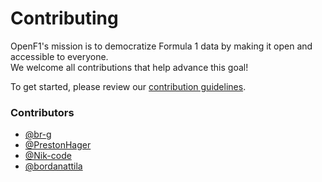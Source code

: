 # Contributing

OpenF1's mission is to democratize Formula 1 data by making it open and accessible to everyone.<br />
We welcome all contributions that help advance this goal!

To get started, please review our <a href="https://github.com/br-g/openf1/blob/main/CONTRIBUTING.md" target="_blank">contribution guidelines</a>.

### Contributors

- <a href="https://github.com/br-g" target="_blank">@br-g</a>
- <a href="https://github.com/PrestonHager" target="_blank">@PrestonHager</a>
- <a href="https://github.com/Nik-code" target="_blank">@Nik-code</a>
- <a href="https://github.com/bordanattila" target="_blank">@bordanattila</a>
